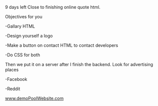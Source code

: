 9 days left 
Close to finishing online quote html.

Objectives for you

-Gallary HTML

-Design yourself a logo

-Make a button on contact HTML to contact developers

-Do CSS for both

Then we put it on a server after I finish the backend. Look for advertising places

-Facebook

-Reddit

www.demoPoolWebsite.com
